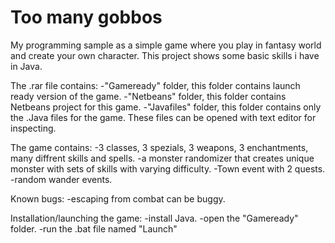 # Too many gobbos
My programming sample as a simple game where you play in fantasy world and create your own character. 
This project shows some basic skills i have in Java. 

The .rar file contains:
-"Gameready" folder, this folder contains launch ready version of the game.
-"Netbeans" folder, this folder contains Netbeans project for this game.
-"Javafiles" folder, this folder contains only the .Java files for the game. These files can be opened with text editor for inspecting.

The game contains:
-3 classes, 3 spezials, 3 weapons, 3 enchantments, many diffrent skills and spells.
-a monster randomizer that creates unique monster with sets of skills with varying difficulty. 
-Town event with 2 quests.
-random wander events.

Known bugs:
-escaping from combat can be buggy.

Installation/launching the game:
-install Java.
-open the "Gameready" folder.
-run the .bat file named "Launch"

